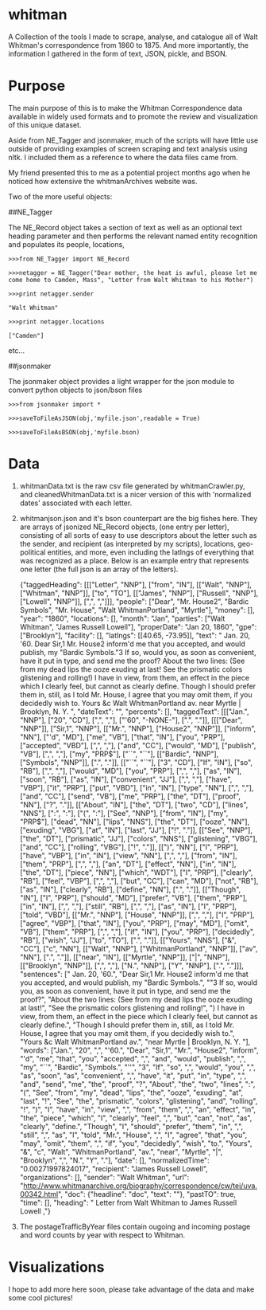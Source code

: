 whitman
=======

A Collection of the tools I made to scrape, analyse, and catalogue all of Walt Whitman's correspondence from 1860 to 1875.
And more importantly, the information I gathered in the form of text, JSON, pickle, and BSON.

Purpose
=======

The main purpose of this is to make the Whitman Correspondence data available in widely used formats and to promote the review and visualization of this unique dataset.

Aside from NE_Tagger and jsonmaker, much of the scripts will have little use outside of providing examples of screen scraping and text analysis using nltk. I included them
as a reference to where the data files came from.

My friend presented this to me as a potential project months ago when he noticed how extensive the whitmanArchives website was.


Two of the more useful objects:

##NE_Tagger

The NE_Record object takes a section of text as well as an optional text heading parameter and then performs the
relevant named entity recognition and populates its people, locations,

    >>>from NE_Tagger import NE_Record

    >>>netagger = NE_Tagger("Dear mother, the heat is awful, please let me come home to Camden, Mass", "Letter from Walt Whitman to his Mother")

    >>>print netagger.sender

    "Walt Whitman"

    >>>print netagger.locations

    ["Camden"]

etc...

##jsonmaker

The jsonmaker object provides a light wrapper for the json module to convert python objects to json/bson files

    >>>from jsonmaker import *

    >>>saveToFileAsJSON(obj,'myfile.json',readable = True)

    >>>saveToFileAsBSON(obj,'myfile.bson)


Data
====

1. whitmanData.txt is the raw csv file generated by whitmanCrawler.py, and cleanedWhitmanData.txt is a nicer version of this with 'normalized dates' associated with each letter.

2. whitmanjson.json and it's bson counterpart are the big fishes here. They are arrays of jsonized NE_Record objects, (one entry per letter), consisting of all sorts of easy to use
descriptors about the letter such as the sender, and recipient (as interpreted by my scripts), locations, geo-political entities, and more, even including the latlngs of everything that was recognized as a place.
Below is an example entry that represents one letter (the full json is an array of the letters).

    {"taggedHeading": [[["Letter", "NNP"], ["from", "IN"], [["Walt", "NNP"], ["Whitman", "NNP"]], ["to", "TO"], [["James", "NNP"], ["Russell", "NNP"], ["Lowell", "NNP"]], [",", ","]]], "people": ["Dear", "Mr. House2", "Bardic Symbols", "Mr. House", "Walt WhitmanPortland", "Myrtle"], "money": [], "year": "1860", "locations": [], "month": "Jan", "parties": ["Walt Whitman", "James Russell Lowell"], "properDate": "Jan 20, 1860", "gpe": ["Brooklyn"], "facility": [], "latlngs": [[40.65, -73.95]], "text": "  Jan. 20, '60. Dear Sir,1 Mr. House2 inform'd me that you accepted, and would publish, my \"Bardic Symbols.\"3 If so, would you, as soon as convenient, have it put in type, and send me the proof? About the two lines:   (See from my dead lips the ooze exuding at last! See the prismatic colors glistening and rolling!)   I have in view, from them, an effect in the piece which I clearly feel, but cannot as clearly define. Though I should prefer them in, still, as I told Mr. House, I agree that you may omit them, if you decidedly wish to. Yours &c Walt WhitmanPortland av. near Myrtle | Brooklyn, N. Y. ", "dateText": "", "percents": [], "taggedText": [[["Jan.", "NNP"], ["20", "CD"], [",", ","], ["'60", "-NONE-"], [".", "."]], [[["Dear", "NNP"]], ["Sir,1", "NNP"], [["Mr.", "NNP"], ["House2", "NNP"]], ["inform", "NN"], ["'d", "MD"], ["me", "VB"], ["that", "IN"], ["you", "PRP"], ["accepted", "VBD"], [",", ","], ["and", "CC"], ["would", "MD"], ["publish", "VB"], [",", ","], ["my", "PRP$"], ["``", "``"], [["Bardic", "NNP"], ["Symbols", "NNP"]], [".", "."]], [["``", "``"], ["3", "CD"], ["If", "IN"], ["so", "RB"], [",", ","], ["would", "MD"], ["you", "PRP"], [",", ","], ["as", "IN"], ["soon", "RB"], ["as", "IN"], ["convenient", "JJ"], [",", ","], ["have", "VBP"], ["it", "PRP"], ["put", "VBD"], ["in", "IN"], ["type", "NN"], [",", ","], ["and", "CC"], ["send", "VB"], ["me", "PRP"], ["the", "DT"], ["proof", "NN"], ["?", "."]], [["About", "IN"], ["the", "DT"], ["two", "CD"], ["lines", "NNS"], [":", ":"], ["(", ":"], ["See", "NNP"], ["from", "IN"], ["my", "PRP$"], ["dead", "NN"], ["lips", "NNS"], ["the", "DT"], ["ooze", "NN"], ["exuding", "VBG"], ["at", "IN"], ["last", "JJ"], ["!", "."]], [["See", "NNP"], ["the", "DT"], ["prismatic", "JJ"], ["colors", "NNS"], ["glistening", "VBG"], ["and", "CC"], ["rolling", "VBG"], ["!", "."]], [[")", "NN"], ["I", "PRP"], ["have", "VBP"], ["in", "IN"], ["view", "NN"], [",", ","], ["from", "IN"], ["them", "PRP"], [",", ","], ["an", "DT"], ["effect", "NN"], ["in", "IN"], ["the", "DT"], ["piece", "NN"], ["which", "WDT"], ["I", "PRP"], ["clearly", "RB"], ["feel", "VBP"], [",", ","], ["but", "CC"], ["can", "MD"], ["not", "RB"], ["as", "IN"], ["clearly", "RB"], ["define", "NN"], [".", "."]], [["Though", "IN"], ["I", "PRP"], ["should", "MD"], ["prefer", "VB"], ["them", "PRP"], ["in", "IN"], [",", ","], ["still", "RB"], [",", ","], ["as", "IN"], ["I", "PRP"], ["told", "VBD"], [["Mr.", "NNP"], ["House", "NNP"]], [",", ","], ["I", "PRP"], ["agree", "VBP"], ["that", "IN"], ["you", "PRP"], ["may", "MD"], ["omit", "VB"], ["them", "PRP"], [",", ","], ["if", "IN"], ["you", "PRP"], ["decidedly", "RB"], ["wish", "JJ"], ["to", "TO"], [".", "."]], [["Yours", "NNS"], ["&", "CC"], ["c", "NN"], [["Walt", "NNP"], ["WhitmanPortland", "NNP"]], ["av", "NN"], [".", "."]], [["near", "IN"], [["Myrtle", "NNP"]], ["|", "NNP"], [["Brooklyn", "NNP"]], [",", ","], ["N.", "NNP"], ["Y", "NNP"], [".", "."]]], "sentences": ["  Jan. 20, '60.", "Dear Sir,1 Mr. House2 inform'd me that you accepted, and would publish, my \"Bardic Symbols.", "\"3 If so, would you, as soon as convenient, have it put in type, and send me the proof?", "About the two lines:   (See from my dead lips the ooze exuding at last!", "See the prismatic colors glistening and rolling!", ")   I have in view, from them, an effect in the piece which I clearly feel, but cannot as clearly define.", "Though I should prefer them in, still, as I told Mr. House, I agree that you may omit them, if you decidedly wish to.", "Yours &c Walt WhitmanPortland av.", "near Myrtle | Brooklyn, N. Y. "], "words": ["Jan.", "20", ",", "'60.", "Dear", "Sir,1", "Mr.", "House2", "inform", "'d", "me", "that", "you", "accepted", ",", "and", "would", "publish", ",", "my", "``", "Bardic", "Symbols.", "''", "3", "If", "so", ",", "would", "you", ",", "as", "soon", "as", "convenient", ",", "have", "it", "put", "in", "type", ",", "and", "send", "me", "the", "proof", "?", "About", "the", "two", "lines", ":", "(", "See", "from", "my", "dead", "lips", "the", "ooze", "exuding", "at", "last", "!", "See", "the", "prismatic", "colors", "glistening", "and", "rolling", "!", ")", "I", "have", "in", "view", ",", "from", "them", ",", "an", "effect", "in", "the", "piece", "which", "I", "clearly", "feel", ",", "but", "can", "not", "as", "clearly", "define.", "Though", "I", "should", "prefer", "them", "in", ",", "still", ",", "as", "I", "told", "Mr.", "House", ",", "I", "agree", "that", "you", "may", "omit", "them", ",", "if", "you", "decidedly", "wish", "to.", "Yours", "&", "c", "Walt", "WhitmanPortland", "av.", "near", "Myrtle", "|", "Brooklyn", ",", "N.", "Y", "."], "date": [], "normalizedTime": "0.00271997824017", "recipient": "James Russell Lowell", "organizations": [], "sender": "Walt Whitman", "url": "http://www.whitmanarchive.org/biography/correspondence/cw/tei/uva.00342.html", "doc": {"headline": "doc", "text": ""}, "pastTO": true, "time": [], "heading": " Letter from Walt Whitman to James Russell Lowell ,"}

3. The postageTrafficByYear files contain ougoing and incoming postage and word counts by year with respect to Whitman.


Visualizations
==============

I hope to add more here soon, please take advantage of the data and make some cool pictures!

